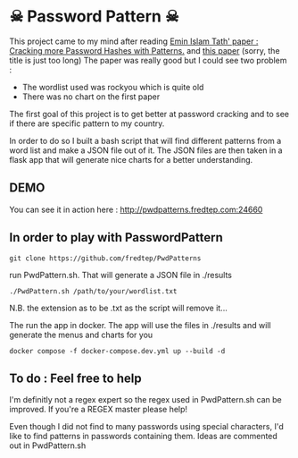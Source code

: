 # ☠ Password Pattern ☠

This project came to my mind after reading <a href="https://www.researchgate.net/publication/276113338_Cracking_More_Password_Hashes_With_Patterns" target=_blank> Emin Islam Tath' paper : Cracking more Password Hashes with Patterns.</a> and [this paper](https://www.sciencedirect.com/science/article/pii/S2666281721000949) (sorry, the title is just too long)
The paper was really good but I could see two problem :
* The wordlist used was rockyou which is quite old
* There was no chart on the first paper

The first goal of this project is to get better at password cracking and to see if there are specific pattern to my country.

In order to do so I built a bash script that will find different patterns from a word list and make a JSON file out of it. The JSON files are then taken in a flask app that will generate nice charts for a better understanding.

## DEMO

You can see it in action here : http://pwdpatterns.fredtep.com:24660

## In order to play with PasswordPattern

```
git clone https://github.com/fredtep/PwdPatterns
```

run PwdPattern.sh. That will generate a JSON file in ./results

```
./PwdPattern.sh /path/to/your/wordlist.txt
```
N.B. the extension as to be .txt as the script will remove it...

The run the app in docker. The app will use the files in ./results and will generate the menus and charts for you

```
docker compose -f docker-compose.dev.yml up --build -d
```

## To do : Feel free to help

I'm definitly not a regex expert so the regex used in PwdPattern.sh can be improved. If you're a REGEX master please help! 

Even though I did not find to many passwords using special characters, I'd like to find patterns in passwords containing them. Ideas are commented out in PwdPattern.sh